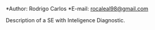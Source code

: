 
*Author: Rodrigo Carlos
*E-mail: rocaleal98@gmail.com

Description of a SE with Inteligence Diagnostic.